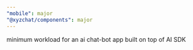 ```yaml
---
"mobile": major
"@xyzchat/components": major
---
```


minimum workload for an ai chat-bot app built on top of AI SDK
